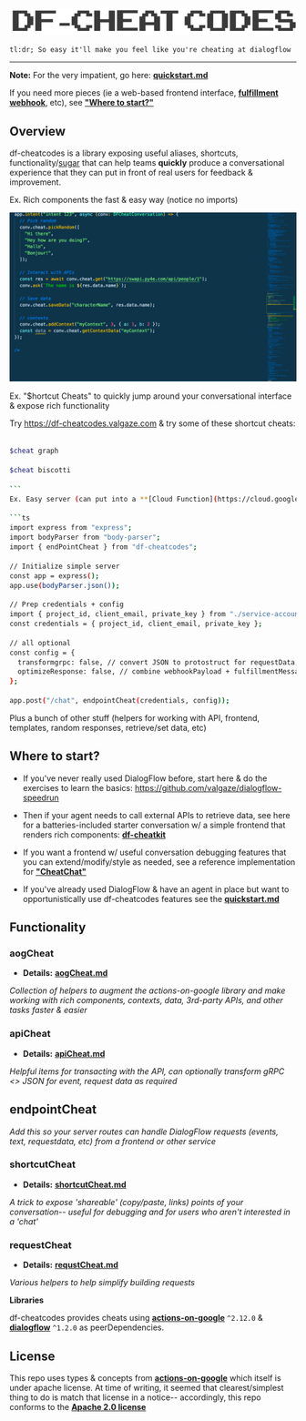 ![df-cheats](https://raw.githubusercontent.com/valgaze/df-cheatcodes/master/docs/assets/df_cheatcodes.gif)

```
tl:dr; So easy it'll make you feel like you're cheating at dialogflow
```

---

**Note:** For the very impatient, go here: **[quickstart.md](./quickstart.md)**

If you need more pieces (ie a web-based frontend interface, **[fulfillment webhook](https://cloud.google.com/dialogflow/docs/fulfillment-overview)**, etc), see **["Where to start?"](#where-to-start)**

## Overview

df-cheatcodes is a library exposing useful aliases, shortcuts, functionality/[sugar](https://en.wikipedia.org/wiki/Syntactic_sugar) that can help teams **quickly** produce a conversational experience that they can put in front of real users for feedback & improvement.

Ex. Rich components the fast & easy way (notice no imports)

![richcomponens](./docs/assets/df-cheatcodes-action.gif)

Ex. "\$hortcut Cheats" to quickly jump around your conversational interface & expose rich functionality

Try https://df-cheatcodes.valgaze.com & try some of these shortcut cheats:

````sh

$cheat graph

$cheat biscotti

```
Ex. Easy server (can put into a **[Cloud Function](https://cloud.google.com/functions)**)

```ts
import express from "express";
import bodyParser from "body-parser";
import { endPointCheat } from "df-cheatcodes";

// Initialize simple server
const app = express();
app.use(bodyParser.json());

// Prep credentials + config
import { project_id, client_email, private_key } from "./service-account.json";
const credentials = { project_id, client_email, private_key };

// all optional
const config = {
  transformgrpc: false, // convert JSON to protostruct for requestData, event parameters, protostruct to JSON for responses
  optimizeResponse: false, // combine webhookPayload + fulfillmentMessages
};

app.post("/chat", endpointCheat(credentials, config));
````

Plus a bunch of other stuff (helpers for working with API, frontend, templates, random responses, retrieve/set data, etc)

## Where to start?

- If you've never really used DialogFlow before, start here & do the exercises to learn the basics: https://github.com/valgaze/dialogflow-speedrun

- Then if your agent needs to call external APIs to retrieve data, see here for a batteries-included starter conversation w/ a simple frontend that renders rich components: **[df-cheatkit](https://github.com/valgaze/df-cheatkit)**

- If you want a frontend w/ useful conversation debugging features that you can extend/modify/style as needed, see a reference implementation for **["CheatChat"](https://github.com/valgaze/df-frontend-vue)**

- If you've already used DialogFlow & have an agent in place but want to opportunistically use df-cheatcodes features see the **[quickstart.md](./quickstart.md)**

## Functionality

### aogCheat

- **Details:** **[aogCheat.md](./docs/aogCheat.md)**

_Collection of helpers to augment the actions-on-google library and make working with rich components, contexts, data, 3rd-party APIs, and other tasks faster & easier_

### apiCheat

- **Details:** **[apiCheat.md](./docs/apiCheat.md)**

_Helpful items for transacting with the API, can optionally transform gRPC <> JSON for event, request data as required_

## endpointCheat

_Add this so your server routes can handle DialogFlow requests (events, text, requestdata, etc) from a frontend or other service_

### shortcutCheat

- **Details:** **[shortcutCheat.md](./docs/shortcutCheat.md)**

_A trick to expose 'shareable' (copy/paste, links) points of your conversation-- useful for debugging and for users who aren't interested in a 'chat'_

### requestCheat

- **Details:** **[requstCheat.md](./docs/requestCheat.md)**

_Various helpers to help simplify building requests_

**Libraries**

df-cheatcodes provides cheats using **[actions-on-google](https://www.npmjs.com/package/actions-on-google)** `^2.12.0` & **[dialogflow](https://www.npmjs.com/package/@google-cloud/dialogflow)** `^1.2.0` as peerDependencies.

## License

This repo uses types & concepts from **[actions-on-google](https://github.com/actions-on-google/actions-on-google-nodejs)** which itself is under apache license. At time of writing, it seemed that clearest/simplest thing to do is match that license in a notice-- accordingly, this repo conforms to the **[Apache 2.0 license](LICENSE)**
